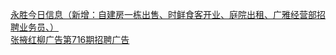   
[永胜今日信息（新增：自建房一栋出售、时鲜食客开业、庭院出租、广雅经营部招聘业务员、）](http://www.dianyue.me/archives/053/kf6zrzq3pp9la5vj/)  
[张掖红柳广告第716期招聘广告](http://www.dianyue.me/archives/965/xhr6a23mmemgsewe/)